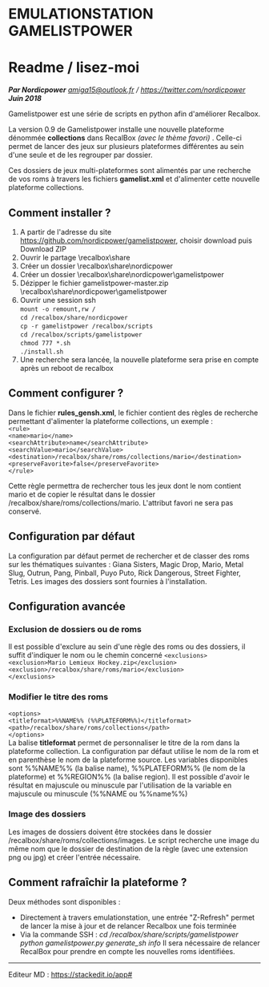 ﻿EMULATIONSTATION GAMELISTPOWER
==============================
# Readme / lisez-moi
***Par Nordicpower***
*amiga15@outlook.fr / https://twitter.com/nordicpower*
***Juin 2018***

Gamelistpower est une série de scripts en python afin d'améliorer Recalbox.

La version 0.9 de Gamelistpower installe une nouvelle plateforme dénommée **collections** dans RecalBox *(avec le thème favori)* . Celle-ci permet de lancer des jeux sur plusieurs plateformes différentes au sein d'une seule et de les regrouper par dossier.

Ces dossiers de jeux multi-plateformes sont alimentés par une recherche de vos roms à travers les fichiers **gamelist.xml** et d'alimenter cette nouvelle plateforme collections.

##  Comment installer ?

 1. A partir de l'adresse du site https://github.com/nordicpower/gamelistpower, choisir download puis Download ZIP
 2. Ouvrir le partage \\recalbox\share
 3. Créer un dossier \\recalbox\share\nordicpower
 4. Créer un dossier \\recalbox\share\nordicpower\gamelistpower
 5. Dézipper le fichier gamelistpower-master.zip \\recalbox\share\nordicpower\gamelistpower
 6. Ouvrir une session ssh<br />
`mount -o remount,rw /`<br />
`cd /recalbox/share/nordicpower`<br />
`cp -r gamelistpower /recalbox/scripts`<br />
`cd /recalbox/scripts/gamelistpower`<br />
`chmod 777 *.sh`<br />
`./install.sh`<br />
 7. Une recherche sera lancée, la nouvelle plateforme sera prise en compte après un reboot de recalbox

## Comment configurer ?

Dans le fichier **rules_gensh.xml**, le fichier contient des règles de recherche permettant d'alimenter la plateforme collections, un exemple :
<br />`<rule>`<br />
	`<name>mario</name>`<br />
	`<searchAttribute>name</searchAttribute>`<br />
	`<searchValue>mario</searchValue>`<br />
	`<destination>/recalbox/share/roms/collections/mario</destination>`<br />
	`<preserveFavorite>false</preserveFavorite>`<br />
`</rule>`<br />

Cette règle permettra de rechercher tous les jeux dont le nom contient mario et de copier le résultat dans le dossier /recalbox/share/roms/collections/mario. L'attribut favori ne sera pas conservé.

## Configuration par défaut
La configuration par défaut permet de rechercher et de classer des roms sur les thématiques suivantes : Giana Sisters, Magic Drop, Mario, Metal Slug, Outrun, Pang, Pinball, Puyo Puto, Rick Dangerous, Street Fighter, Tetris. Les images des dossiers sont fournies à l'installation. 

## Configuration avancée

### Exclusion de dossiers ou de roms
Il est possible d'exclure au sein d'une règle des roms ou des dossiers, il suffit d'indiquer le nom ou le chemin concerné
`<exclusions>`<br />
    	`<exclusion>Mario Lemieux Hockey.zip</exclusion>`<br />
    	`<exclusion>/recalbox/share/roms/mario</exclusion>`<br />
`</exclusions>`<br />

### Modifier le titre des roms
`<options>`<br />
		`<titleformat>%%NAME%% (%%PLATEFORM%%)</titleformat>`<br />
		`<path>/recalbox/share/roms/collections</path>`<br />
	`</options>`<br />
La balise **titleformat** permet de personnaliser le titre de la rom dans la plateforme collection. La configuration par défaut utilise le nom de la rom et en parenthèse le nom de la plateforme source. Les variables disponibles sont %%NAME%% (la balise name), %%PLATEFORM%% (le nom de la plateforme) et %%REGION%% (la balise region). Il est possible d'avoir le résultat en majuscule ou minuscule par l'utilisation de la variable en majuscule ou minuscule (%%NAME ou %%name%%)

### Image des dossiers
Les images de dossiers doivent être stockées dans le dossier /recalbox/share/roms/collections/images. Le script recherche une image du même nom que le dossier de destination de la règle (avec une extension png ou jpg) et créer l'entrée nécessaire. 

## Comment rafraîchir la plateforme ?
Deux méthodes sont disponibles :
 - Directement à travers emulationstation, une entrée "Z-Refresh" permet de lancer la mise à jour et de relancer Recalbox une fois terminée
- Via la commande SSH :
*cd /recalbox/share/scripts/gamelistpower*
*python gamelistpower.py generate_sh info*
Il sera nécessaire de relancer RecalBox pour prendre en compte les nouvelles roms identifiées.

---------------------------------------------
Editeur MD : https://stackedit.io/app#
